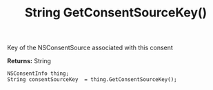 ﻿---
uid: crmscript_ref_NSConsentInfo_GetConsentSourceKey
title: String GetConsentSourceKey()
intellisense: NSConsentInfo.GetConsentSourceKey
keywords: NSConsentInfo, GetConsentSourceKey
so.topic: reference
---

Key of the NSConsentSource associated with this consent

**Returns:** String


```crmscript
NSConsentInfo thing;
String consentSourceKey  = thing.GetConsentSourceKey();
```


